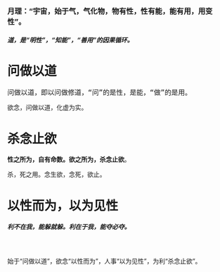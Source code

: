 ### 月理：“宇宙，始于气，气化物，物有性，性有能，能有用，用变性”。

##### 道，是“明性”，“知能”，“善用”的因果循环。

# **问做以道**

<font size="4">`问做以道，即以问做修道，“问”的是性，是能，“做”的是用。`</font> </br>   		&#x9;

&#x20;欲念，问做以道，化虚为实。

# **杀念止欲**

**性之所为，自有命数。欲之所为，杀念止欲**。</br>

杀，死之用。念生欲，念死，欲止。 </br>

# **以性而为，以为见性**

##### 利不在我，能躲就躲。利在于我，能夺必夺。

</br>
</br>
始于“问做以道”，欲念“以性而为”，人事“以为见性”，为利“杀念止欲”。


